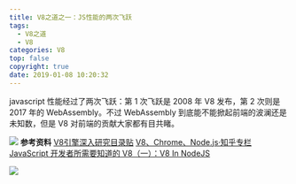 ```yaml
---
title: V8之道之一：JS性能的两次飞跃
tags:
  - V8之道
  - V8
categories: V8
top: false
copyright: true
date: 2019-01-08 10:20:32
---
```

javascript 性能经过了两次飞跃：第 1 次飞跃是 2008 年 V8 发布，第 2 次则是 2017 年的 WebAssembly。不过 WebAssembly 到底能不能掀起前端的波澜还是未知数，但是 V8 对前端的贡献大家都有目共睹。
<!--more-->
![](https://segmentfault.com/img/bVKkio?w=2232&h=1840)
**参考资料**
[V8引擎深入研究目录贴](https://segmentfault.com/a/1190000008618731)
[V8、Chrome、Node.js·知乎专栏](https://zhuanlan.zhihu.com/v8core)
[JavaScript 开发者所需要知道的 V8（一）：V8 In NodeJS](http://huang-jerryc.com/2016/11/08/the-v8-what-javascripter-should-konw-of-v8-in-nodejs/)

![](http://oankigr4l.bkt.clouddn.com/wexin.png)